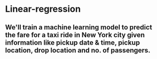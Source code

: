 # Linear-regression

## We'll train a machine learning model to predict the fare for a taxi ride in New York city given information like pickup date & time, pickup location, drop location and no. of passengers.
